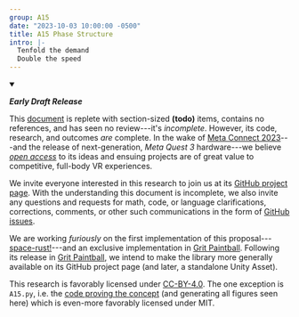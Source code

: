 ```yaml
---
group: A15
date: "2023-10-03 10:00:00 -0500"
title: A15 Phase Structure
intro: |-
  Tenfold the demand
  Double the speed
---
```


<details markdown=block open>

<summary markdown=span>

**_Early Draft Release_**

</summary>

This [document](https://infima.space/A15/A15.pdf) is replete with section-sized **(todo)** items, contains no references, and has
seen no review---it's _incomplete_. However, its code, research, and outcomes _are_ complete. In the wake of [Meta Connect
2023](https://www.metaconnect.com/en/home)---and the release of next-generation, _Meta Quest 3_ hardware---we believe [_open
access_](https://github.com/infimalabs/space) to its ideas and ensuing projects are of great value to competitive, full-body VR
experiences.

We invite everyone interested in this research to join us at its [GitHub project page](https://github.com/infimalabs/space). With
the understanding this document is incomplete, we also invite any questions and requests for math, code, or language
clarifications, corrections, comments, or other such communications in the form of [GitHub
issues](https://github.com/infimalabs/space/issues).

We are working _furiously_ on the first implementation of this
proposal---[space-rust!](https://github.com/infimalabs/space-rust)---and an exclusive implementation in [Grit
Paintball](https://store.steampowered.com/app/1323610/Grit_Paintball/). Following its release in [Grit
Paintball](https://store.steampowered.com/app/1323610/Grit_Paintball/), we intend to make the library more generally available on
its GitHub project page (and later, a standalone Unity Asset).

This research is favorably licensed under [CC-BY-4.0](https://github.com/infimalabs/space/blob/main/LICENSE). The one exception
is `A15.py`, i.e. the [code proving the concept](https://github.com/infimalabs/space/blob/main/A15/A15.py) (and generating all
figures seen here) which is even-more favorably licensed under MIT.

</details>
